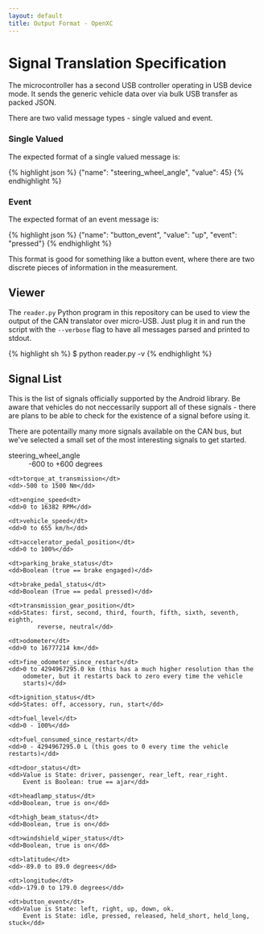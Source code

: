 ```yaml
---
layout: default
title: Output Format - OpenXC
---
```


Signal Translation Specification
=============

The microcontroller has a second USB controller operating in USB device mode. It
sends the generic vehicle data over via bulk USB transfer as packed JSON.

There are two valid message types - single valued and event.

### Single Valued

The expected format of a single valued message is:

{% highlight json %}
{"name": "steering_wheel_angle", "value": 45}
{% endhighlight %}

### Event

The expected format of an event message is:

{% highlight json %}
{"name": "button_event", "value": "up", "event": "pressed"}
{% endhighlight %}

This format is good for something like a button event, where there are two
discrete pieces of information in the measurement.

## Viewer

The `reader.py` Python program in this repository can be used to view the output
of the CAN translator over micro-USB. Just plug it in and run the script with
the `--verbose` flag to have all messages parsed and printed to stdout.

{% highlight sh %}
$ python reader.py -v
{% endhighlight %}

## Signal List

This is the list of signals officially supported by the Android library. Be
aware that vehicles do not neccessarily support all of these signals - there are
plans to be able to check for the existence of a signal before using it.

There are potentailly many more signals available on the CAN bus, but we've
selected a small set of the most interesting signals to get started.

<dl>
    <dt>steering_wheel_angle</dt>
    <dd>-600 to +600 degrees</dd>

    <dt>torque_at_transmission</dt>
    <dd>-500 to 1500 Nm</dd>

    <dt>engine_speed<dt>
    <dd>0 to 16382 RPM</dd>

    <dt>vehicle_speed</dt>
    <dd>0 to 655 km/h</dd>

    <dt>accelerator_pedal_position</dt>
    <dd>0 to 100%</dd>

    <dt>parking_brake_status</dt>
    <dd>Boolean (true == brake engaged)</dd>

    <dt>brake_pedal_status</dt>
    <dd>Boolean (True == pedal pressed)</dd>

    <dt>transmission_gear_position</dt>
    <dd>States: first, second, third, fourth, fifth, sixth, seventh, eighth,
            reverse, neutral</dd>

    <dt>odometer</dt>
    <dd>0 to 16777214 km</dd>

    <dt>fine_odometer_since_restart</dt>
    <dd>0 to 4294967295.0 km (this has a much higher resolution than the
        odometer, but it restarts back to zero every time the vehicle
        starts)</dd>

    <dt>ignition_status</dt>
    <dd>States: off, accessory, run, start</dd>

    <dt>fuel_level</dt>
    <dd>0 - 100%</dd>

    <dt>fuel_consumed_since_restart</dt>
    <dd>0 - 4294967295.0 L (this goes to 0 every time the vehicle restarts)</dd>

    <dt>door_status</dt>
    <dd>Value is State: driver, passenger, rear_left, rear_right.
        Event is Boolean: true == ajar</dd>

    <dt>headlamp_status</dt>
    <dd>Boolean, true is on</dd>

    <dt>high_beam_status</dt>
    <dd>Boolean, true is on</dd>

    <dt>windshield_wiper_status</dt>
    <dd>Boolean, true is on</dd>

    <dt>latitude</dt>
    <dd>-89.0 to 89.0 degrees</dd>

    <dt>longitude</dt>
    <dd>-179.0 to 179.0 degrees</dd>

    <dt>button_event</dt>
    <dd>Value is State: left, right, up, down, ok.
        Event is State: idle, pressed, released, held_short, held_long, stuck</dd>
</dl>
